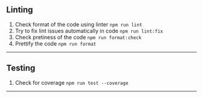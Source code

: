 ## Linting

1. Check format of the code using linter `npm run lint` 
2. Try to fix lint issues automatically in code `npm run lint:fix`
3. Check pretiness of the code `npm run format:check`
4. Prettify the code `npm run format`

---

## Testing

1. Check for coverage `npm run test --coverage`
---
